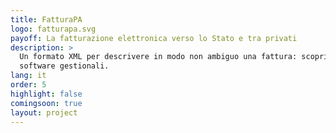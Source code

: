 ```yaml
---
title: FatturaPA
logo: fatturapa.svg
payoff: La fatturazione elettronica verso lo Stato e tra privati
description: >
  Un formato XML per descrivere in modo non ambiguo una fattura: scopri come può essere utile, anche tra privati, e come integrarlo nei tuoi
  software gestionali.
lang: it
order: 5
highlight: false
comingsoon: true
layout: project
---
```

